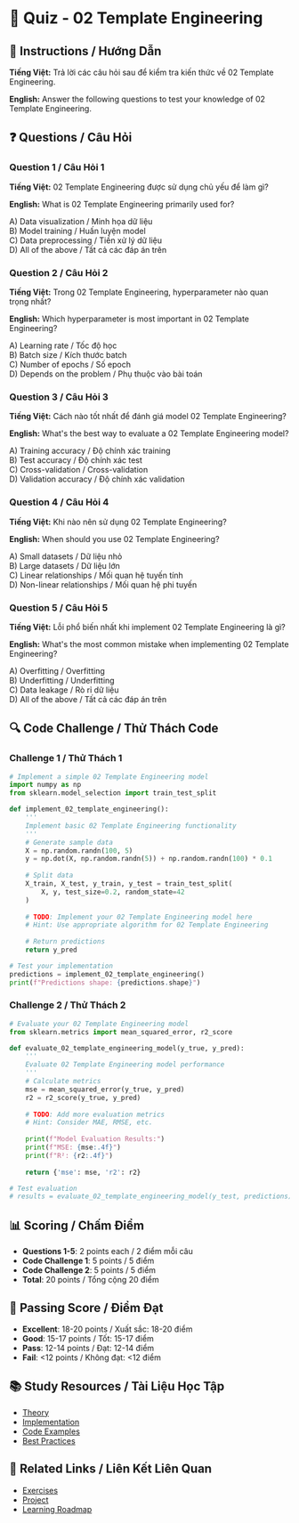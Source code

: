 # 🧠 Quiz - 02 Template Engineering

## 📝 Instructions / Hướng Dẫn

**Tiếng Việt:** Trả lời các câu hỏi sau để kiểm tra kiến thức về 02 Template Engineering.

**English:** Answer the following questions to test your knowledge of 02 Template Engineering.

## ❓ Questions / Câu Hỏi

### Question 1 / Câu Hỏi 1
**Tiếng Việt:** 02 Template Engineering được sử dụng chủ yếu để làm gì?

**English:** What is 02 Template Engineering primarily used for?

A) Data visualization / Minh họa dữ liệu  
B) Model training / Huấn luyện model  
C) Data preprocessing / Tiền xử lý dữ liệu  
D) All of the above / Tất cả các đáp án trên

### Question 2 / Câu Hỏi 2
**Tiếng Việt:** Trong 02 Template Engineering, hyperparameter nào quan trọng nhất?

**English:** Which hyperparameter is most important in 02 Template Engineering?

A) Learning rate / Tốc độ học  
B) Batch size / Kích thước batch  
C) Number of epochs / Số epoch  
D) Depends on the problem / Phụ thuộc vào bài toán

### Question 3 / Câu Hỏi 3
**Tiếng Việt:** Cách nào tốt nhất để đánh giá model 02 Template Engineering?

**English:** What's the best way to evaluate a 02 Template Engineering model?

A) Training accuracy / Độ chính xác training  
B) Test accuracy / Độ chính xác test  
C) Cross-validation / Cross-validation  
D) Validation accuracy / Độ chính xác validation

### Question 4 / Câu Hỏi 4
**Tiếng Việt:** Khi nào nên sử dụng 02 Template Engineering?

**English:** When should you use 02 Template Engineering?

A) Small datasets / Dữ liệu nhỏ  
B) Large datasets / Dữ liệu lớn  
C) Linear relationships / Mối quan hệ tuyến tính  
D) Non-linear relationships / Mối quan hệ phi tuyến

### Question 5 / Câu Hỏi 5
**Tiếng Việt:** Lỗi phổ biến nhất khi implement 02 Template Engineering là gì?

**English:** What's the most common mistake when implementing 02 Template Engineering?

A) Overfitting / Overfitting  
B) Underfitting / Underfitting  
C) Data leakage / Rò rỉ dữ liệu  
D) All of the above / Tất cả các đáp án trên

## 🔍 Code Challenge / Thử Thách Code

### Challenge 1 / Thử Thách 1
```python
# Implement a simple 02 Template Engineering model
import numpy as np
from sklearn.model_selection import train_test_split

def implement_02_template_engineering():
    '''
    Implement basic 02 Template Engineering functionality
    '''
    # Generate sample data
    X = np.random.randn(100, 5)
    y = np.dot(X, np.random.randn(5)) + np.random.randn(100) * 0.1
    
    # Split data
    X_train, X_test, y_train, y_test = train_test_split(
        X, y, test_size=0.2, random_state=42
    )
    
    # TODO: Implement your 02 Template Engineering model here
    # Hint: Use appropriate algorithm for 02 Template Engineering
    
    # Return predictions
    return y_pred

# Test your implementation
predictions = implement_02_template_engineering()
print(f"Predictions shape: {predictions.shape}")
```

### Challenge 2 / Thử Thách 2
```python
# Evaluate your 02 Template Engineering model
from sklearn.metrics import mean_squared_error, r2_score

def evaluate_02_template_engineering_model(y_true, y_pred):
    '''
    Evaluate 02 Template Engineering model performance
    '''
    # Calculate metrics
    mse = mean_squared_error(y_true, y_pred)
    r2 = r2_score(y_true, y_pred)
    
    # TODO: Add more evaluation metrics
    # Hint: Consider MAE, RMSE, etc.
    
    print(f"Model Evaluation Results:")
    print(f"MSE: {mse:.4f}")
    print(f"R²: {r2:.4f}")
    
    return {'mse': mse, 'r2': r2}

# Test evaluation
# results = evaluate_02_template_engineering_model(y_test, predictions)
```

## 📊 Scoring / Chấm Điểm

- **Questions 1-5**: 2 points each / 2 điểm mỗi câu
- **Code Challenge 1**: 5 points / 5 điểm
- **Code Challenge 2**: 5 points / 5 điểm
- **Total**: 20 points / Tổng cộng 20 điểm

## 🎯 Passing Score / Điểm Đạt

- **Excellent**: 18-20 points / Xuất sắc: 18-20 điểm
- **Good**: 15-17 points / Tốt: 15-17 điểm  
- **Pass**: 12-14 points / Đạt: 12-14 điểm
- **Fail**: <12 points / Không đạt: <12 điểm

## 📚 Study Resources / Tài Liệu Học Tập

- [Theory](./THEORY_02_template_engineering.md)
- [Implementation](./IMPLEMENTATION_02_template_engineering.md)
- [Code Examples](./CODE_EXAMPLES_02_template_engineering.md)
- [Best Practices](./BEST_PRACTICES_02_template_engineering.md)

## 🔗 Related Links / Liên Kết Liên Quan

- [Exercises](./EXERCISES_02_template_engineering.md)
- [Project](./PROJECT_02_template_engineering.md)
- [Learning Roadmap](./LEARNING_ROADMAP_02_template_engineering.md)
